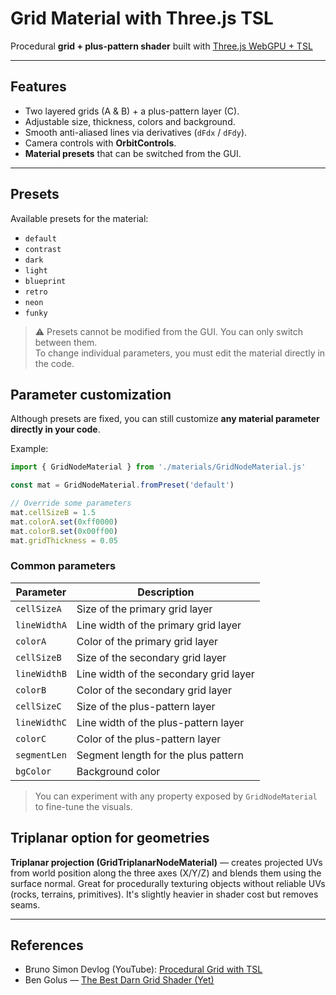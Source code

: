 # Grid Material with Three.js TSL

Procedural **grid + plus-pattern shader** built with [Three.js WebGPU +
TSL](https://github.com/mrdoob/three.js/wiki/Three.js-Shading-Language)

---

## Features

- Two layered grids (A & B) + a plus-pattern layer (C).
- Adjustable size, thickness, colors and background.
- Smooth anti-aliased lines via derivatives (`dFdx` / `dFdy`).
- Camera controls with **OrbitControls**.
- **Material presets** that can be switched from the GUI.

---

## Presets

Available presets for the material:

- `default`
- `contrast`
- `dark`
- `light`
- `blueprint`
- `retro`
- `neon`
- `funky`

> ⚠️ Presets cannot be modified from the GUI. You can only switch between them.  
> To change individual parameters, you must edit the material directly in the code.

## Parameter customization

Although presets are fixed, you can still customize **any material parameter directly in your code**.

Example:

```javascript
import { GridNodeMaterial } from './materials/GridNodeMaterial.js'

const mat = GridNodeMaterial.fromPreset('default')

// Override some parameters
mat.cellSizeB = 1.5
mat.colorA.set(0xff0000)
mat.colorB.set(0x00ff00)
mat.gridThickness = 0.05
```

### Common parameters

| Parameter    | Description                          |
|--------------|--------------------------------------|
| `cellSizeA`  | Size of the primary grid layer        |
| `lineWidthA` | Line width of the primary grid layer  |
| `colorA`     | Color of the primary grid layer       |
| `cellSizeB`  | Size of the secondary grid layer      |
| `lineWidthB` | Line width of the secondary grid layer|
| `colorB`     | Color of the secondary grid layer     |
| `cellSizeC`  | Size of the plus-pattern layer        |
| `lineWidthC` | Line width of the plus-pattern layer  |
| `colorC`     | Color of the plus-pattern layer       |
| `segmentLen` | Segment length for the plus pattern   |
| `bgColor`    | Background color                     |


> You can experiment with any property exposed by `GridNodeMaterial` to fine-tune the visuals.


## Triplanar option for geometries

 **Triplanar projection (GridTriplanarNodeMaterial)** — creates
   projected UVs from world position along the three axes (X/Y/Z) and
   blends them using the surface normal. Great for procedurally
   texturing objects without reliable UVs (rocks, terrains, primitives).
   It's slightly heavier in shader cost but removes seams.

---

## References

- Bruno Simon Devlog (YouTube): [Procedural Grid with TSL](https://www.youtube.com/watch?v=OBZtVz6IM18&t=594s)
- Ben Golus — [The Best Darn Grid Shader (Yet)](https://bgolus.medium.com/the-best-darn-grid-shader-yet-727f9278b9d8)
